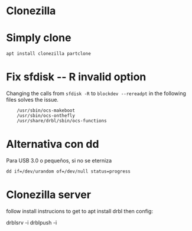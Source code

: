 # Clonezilla


# Simply clone
```
apt install clonezilla partclone
```

# Fix sfdisk -- R invalid option

Changing the calls from `sfdisk -R` to `blockdev --rereadpt` in the following
files solves the issue.

        /usr/sbin/ocs-makeboot
        /usr/sbin/ocs-onthefly
        /usr/share/drbl/sbin/ocs-functions


# Alternativa con dd
Para USB 3.0 o pequeños, si no se eterniza
```
dd if=/dev/urandom of=/dev/null status=progress
```


# Clonezilla server

follow install instrucions to get to apt install drbl
then config:

drblsrv -i
drblpush -i